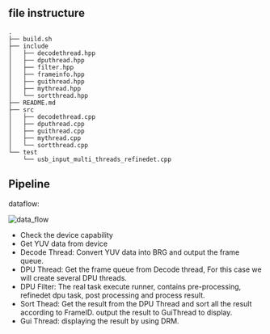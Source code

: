 ## file instructure

```
.
├── build.sh
├── include
│   ├── decodethread.hpp
│   ├── dputhread.hpp
│   ├── filter.hpp
│   ├── frameinfo.hpp
│   ├── guithread.hpp
│   ├── mythread.hpp
│   └── sortthread.hpp
├── README.md
├── src
│   ├── decodethread.cpp
│   ├── dputhread.cpp
│   ├── guithread.cpp
│   ├── mythread.cpp
│   └── sortthread.cpp
└── test
    └── usb_input_multi_threads_refinedet.cpp

```
## Pipeline


dataflow:

![data_flow](https://gitenterprise.xilinx.com/swm/Vitis-In-Depth-Tutorial/blob/master/Machine_Learning_Tutorial/Section_3-Basic/Module_6/app/in_depth_demo_data_flow.jpg)


- Check the device capability
- Get YUV data from device
- Decode Thread: Convert YUV data into BRG and output the frame queue.
- DPU Thread: Get the frame queue from Decode thread, For this case we will create several DPU threads.
- DPU Filter: The real task execute runner, contains pre-processing, refinedet dpu task, post processing and process result.
- Sort Thead: Get the result from the DPU Thread and sort all the result according to FrameID. output the result to GuiThread to display.
- Gui Thread: displaying the result by using DRM.
